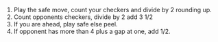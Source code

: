 1) Play the safe move, count your checkers and divide by 2 rounding up. 
2) Count opponents checkers, divide by 2 add 3 1/2
3) If you are ahead, play safe else peel. 
4) If opponent has more than 4 plus a gap at one, add 1/2. 

